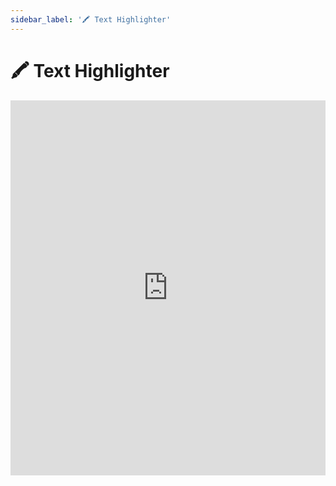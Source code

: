 ```yaml
---
sidebar_label: '🖍 Text Highlighter'
---
```


# 🖍 Text Highlighter

<iframe width="100%" height="600px" src="https://www.youtube.com/embed/gUEUMh_F4RE" title="YouTube video player" frameborder="0" allow="accelerometer; autoplay; clipboard-write; encrypted-media; gyroscope; picture-in-picture" allowfullscreen></iframe>
